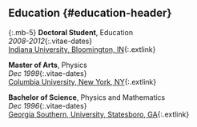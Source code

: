 ## Education {#education-header}
{:.mb-5}
**Doctoral Student**, Education  
*2008-2012*{:.vitae-dates}  
[Indiana University, Bloomington, IN](http://www.iub.edu "Indiana University at Bllomington -- Main Website"){:.extlink}


**Master of Arts**, Physics  
*Dec 1999*{:.vitae-dates}  
[Columbia University, New York, NY](http://www.columbia.edu "Columbia University in the City of New York -- Main Website"){:.extlink}


**Bachelor of Science**, Physics and Mathematics  
*Dec 1996*{:.vitae-dates}  
[Georgia Southern, University, Statesboro, GA](http://www.georgiasouthern.edu "Georgia Southern University -- Main Website"){:.extlink}

